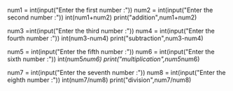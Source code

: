 num1 = int(input("Enter the first number :"))
num2 = int(input("Enter the second number :"))
int(num1+num2)
print("addition",num1+num2)

num3 =int(input("Enter the third number :"))
num4 = int(input("Enter the fourth number :"))
int(num3-num4)
print("subtraction",num3-num4)

num5 = int(input("Enter the fifth number :"))
num6 = int(input("Enter the sixth number :"))
int(num5*num6)
print("multiplication",num5*num6)

num7 = int(input("Enter the seventh number :"))
num8 = int(input("Enter the eighth number :"))
int(num7/num8)
print("division",num7/num8)


